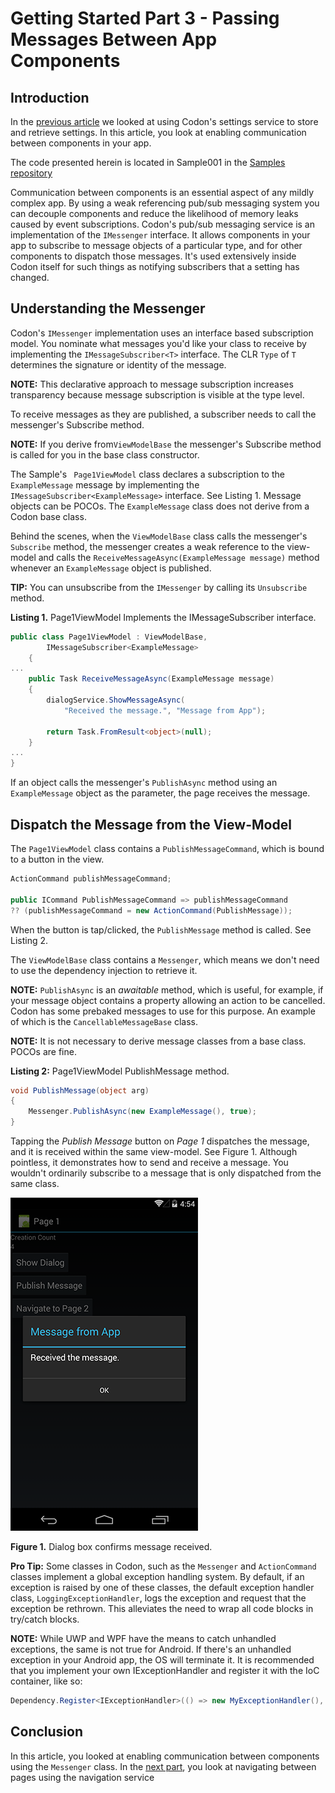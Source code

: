 # Getting Started Part 3 - Passing Messages Between App Components

## Introduction
In the [previous article](002_Getting_Started) we looked at using Codon's settings service to store and retrieve settings. In this article, you look at enabling communication between components in your app.

The code presented herein is located in Sample001 in the [Samples repository](https://github.com/CodonFramework/Samples)

Communication between components is an essential aspect of any mildly complex app. By using a weak referencing pub/sub messaging system you can decouple components and reduce the likelihood of memory leaks caused by event subscriptions.
Codon's pub/sub messaging service is an implementation of the `IMessenger` interface. It allows components in your app to subscribe to message objects of a particular type, and for other components to dispatch those messages. It's used extensively inside Codon itself for such things as notifying subscribers that a setting has changed. 

## Understanding the Messenger
Codon's `IMessenger` implementation uses an interface based subscription model. You nominate what messages you'd like your class to receive by implementing the `IMessageSubscriber<T>` interface. The CLR `Type` of `T` determines the signature or identity of the message.  

**NOTE:** This declarative approach to message subscription increases transparency because message subscription is visible at the type level.

To receive messages as they are published, a subscriber needs to call the messenger's Subscribe method. 


**NOTE:** If you derive from`ViewModelBase` the messenger's Subscribe method is called for you in the base class constructor. 

The Sample's ` Page1ViewModel` class declares a subscription to the `ExampleMessage` message by implementing the `IMessageSubscriber<ExampleMessage>` interface. See Listing 1. Message objects can be POCOs. The `ExampleMessage` class does not derive from a Codon base class.

Behind the scenes, when the `ViewModelBase` class calls the messenger's `Subscribe` method, the messenger creates a weak reference to the view-model and calls the `ReceiveMessageAsync(ExampleMessage message)` method whenever an `ExampleMessage` object is published.

**TIP:** You can unsubscribe from the `IMessenger` by calling its `Unsubscribe` method.

**Listing 1.** Page1ViewModel Implements the IMessageSubscriber<ExampleMessage> interface.

```cs
public class Page1ViewModel : ViewModelBase, 
		IMessageSubscriber<ExampleMessage>
    {
...
	public Task ReceiveMessageAsync(ExampleMessage message)
	{
		dialogService.ShowMessageAsync(
			"Received the message.", "Message from App");

		return Task.FromResult<object>(null);
	}
...
}
```

If an object calls the messenger's `PublishAsync` method using an `ExampleMessage` object as the parameter, the page receives the message.

## Dispatch the Message from the View-Model

The `Page1ViewModel` class contains a `PublishMessageCommand`, which is bound to a button in the view.

```cs
ActionCommand publishMessageCommand;

public ICommand PublishMessageCommand => publishMessageCommand 
?? (publishMessageCommand = new ActionCommand(PublishMessage));
```

When the button is tap/clicked, the `PublishMessage` method is called. See Listing 2.

The `ViewModelBase` class contains a `Messenger`, which means we don't need to use the dependency injection to retrieve it. 

**NOTE:** `PublishAsync` is an *awaitable* method, which is useful, for example, if your message object contains a property allowing an action to be cancelled. Codon has some prebaked messages to use for this purpose. An example of which is the `CancellableMessageBase` class.

**NOTE:** It is not necessary to derive message classes from a base class. POCOs are fine.

**Listing 2:** Page1ViewModel PublishMessage method.
```cs
void PublishMessage(object arg)
{
	Messenger.PublishAsync(new ExampleMessage(), true);
}
```

Tapping the *Publish Message* button on *Page 1* dispatches the message, and it is received within the same view-model. See Figure 1. Although pointless, it demonstrates how to send and receive a message. You wouldn't ordinarily subscribe to a message that is only dispatched from the same class.

![Dialog confirming message received](/Guides/003_GettingStarted/MessageReceivedDialog.png)

**Figure 1.** Dialog box confirms message received.

**Pro Tip:** Some classes in Codon, such as the `Messenger` and `ActionCommand` classes implement a global exception handling system. By default, if an exception is raised by one of these classes, the default exception handler class, `LoggingExceptionHandler`, logs the exception and request that the exception be rethrown. This alleviates the need to wrap all code blocks in try/catch blocks. 

**NOTE:** While UWP and WPF have the means to catch unhandled exceptions, the same is not true for Android. If there's an unhandled exception in your Android app, the OS will terminate it. It is recommended that you implement your own IExceptionHandler and register it with the IoC container, like so:

```cs
Dependency.Register<IExceptionHandler>(() => new MyExceptionHandler(), true);
```

## Conclusion
In this article, you looked at enabling communication between components using the `Messenger` class. In the [next part](004_Getting_Started), you look at navigating between pages using the navigation service


